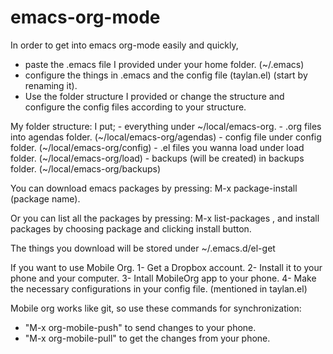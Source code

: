 # emacs-org-mode

In order to get into emacs org-mode easily and quickly, 
 - paste the .emacs file I provided under your home folder. (~/.emacs)
 - configure the things in .emacs and the config file (taylan.el) (start by renaming it). 
 - Use the folder structure I provided or change the structure and configure the config files according to your structure.

My folder structure:
  I put; 
    - everything under ~/local/emacs-org.
    - .org files into agendas folder. (~/local/emacs-org/agendas)
    - config file under config folder. (~/local/emacs-org/config)
    - .el files you wanna load under load folder. (~/local/emacs-org/load)
    - backups (will be created) in backups folder. (~/local/emacs-org/backups)

You can download emacs packages by pressing: M-x package-install <RET> (package name).

Or you can list all the packages by pressing: M-x list-packages <RET>, and install packages by choosing package and clicking install button.

The things you download will be stored under ~/.emacs.d/el-get

If you want to use Mobile Org.
 1- Get a Dropbox account.
 2- Install it to your phone and your computer.
 3- Intall MobileOrg app to your phone.
 4- Make the necessary configurations in your config file. (mentioned in taylan.el)

Mobile org works like git, so use these commands for synchronization:
 - "M-x org-mobile-push" to send changes to your phone.
 - "M-x org-mobile-pull" to get the changes from your phone.
